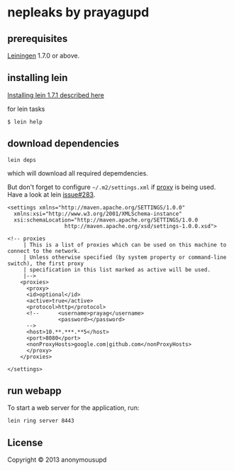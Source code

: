 # nepleaks by prayagupd

## prerequisites

[Leiningen][1] 1.7.0 or above.

[1]: https://github.com/technomancy/leiningen

## installing lein 

[Installing lein 1.7.1 described here](http://prayag-waves.blogspot.com.au/2013/01/installing-lein-on-ubuntu-1210.html)

for lein tasks

```
$ lein help
```

## download dependencies

    lein deps 

which will download all required depemdencies.

But don't forget to configure `~/.m2/settings.xml` if [proxy](http://maven.apache.org/guides/mini/guide-proxies.html) is being used. Have a look at lein [issue#283](https://github.com/technomancy/leiningen/issues/283). 

    <settings xmlns="http://maven.apache.org/SETTINGS/1.0.0"
      xmlns:xsi="http://www.w3.org/2001/XMLSchema-instance"
      xsi:schemaLocation="http://maven.apache.org/SETTINGS/1.0.0
                      http://maven.apache.org/xsd/settings-1.0.0.xsd">

    <!-- proxies
         | This is a list of proxies which can be used on this machine to connect to the network.
         | Unless otherwise specified (by system property or command-line switch), the first proxy
         | specification in this list marked as active will be used.
         |-->
        <proxies>
          <proxy>
          <id>optional</id>
          <active>true</active>
          <protocol>http</protocol>
          <!--      <username>prayag</username>
                    <password></password>
          -->
          <host>10.**.***.**5</host>
          <port>8080</port>
          <nonProxyHosts>google.com|github.com</nonProxyHosts>
          </proxy>
        </proxies>

    </settings>


## run webapp

To start a web server for the application, run:

    lein ring server 8443

## License

Copyright © 2013 anonymousupd
